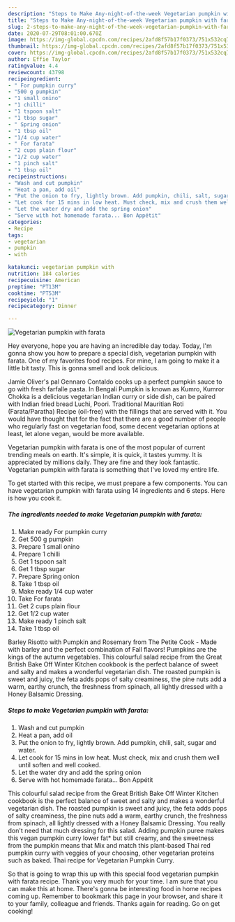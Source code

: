 ```yaml
---
description: "Steps to Make Any-night-of-the-week Vegetarian pumpkin with farata"
title: "Steps to Make Any-night-of-the-week Vegetarian pumpkin with farata"
slug: 2-steps-to-make-any-night-of-the-week-vegetarian-pumpkin-with-farata
date: 2020-07-29T08:01:00.670Z
image: https://img-global.cpcdn.com/recipes/2afd8f57b17f0373/751x532cq70/vegetarian-pumpkin-with-farata-recipe-main-photo.jpg
thumbnail: https://img-global.cpcdn.com/recipes/2afd8f57b17f0373/751x532cq70/vegetarian-pumpkin-with-farata-recipe-main-photo.jpg
cover: https://img-global.cpcdn.com/recipes/2afd8f57b17f0373/751x532cq70/vegetarian-pumpkin-with-farata-recipe-main-photo.jpg
author: Effie Taylor
ratingvalue: 4.4
reviewcount: 43798
recipeingredient:
- " For pumpkin curry"
- "500 g pumpkin"
- "1 small onino"
- "1 chilli"
- "1 tspoon salt"
- "1 tbsp sugar"
- " Spring onion"
- "1 tbsp oil"
- "1/4 cup water"
- " For farata"
- "2 cups plain flour"
- "1/2 cup water"
- "1 pinch salt"
- "1 tbsp oil"
recipeinstructions:
- "Wash and cut pumpkin"
- "Heat a pan, add oil"
- "Put the onion to fry, lightly brown. Add pumpkin, chili, salt, sugar and water."
- "Let cook for 15 mins in low heat. Must check, mix and crush them well until soften and well cooked."
- "Let the water dry and add the spring onion"
- "Serve with hot homemade farata... Bon Appétit"
categories:
- Recipe
tags:
- vegetarian
- pumpkin
- with

katakunci: vegetarian pumpkin with 
nutrition: 184 calories
recipecuisine: American
preptime: "PT13M"
cooktime: "PT53M"
recipeyield: "1"
recipecategory: Dinner

---
```



![Vegetarian pumpkin with farata](https://img-global.cpcdn.com/recipes/2afd8f57b17f0373/751x532cq70/vegetarian-pumpkin-with-farata-recipe-main-photo.jpg)

Hey everyone, hope you are having an incredible day today. Today, I'm gonna show you how to prepare a special dish, vegetarian pumpkin with farata. One of my favorites food recipes. For mine, I am going to make it a little bit tasty. This is gonna smell and look delicious.

Jamie Oliver&#39;s pal Gennaro Contaldo cooks up a perfect pumpkin sauce to go with fresh farfalle pasta. In Bengali Pumpkin is known as Kumro, Kumror Chokka is a delicious vegetarian Indian curry or side dish, can be paired with Indian fried bread Luchi, Poori. Traditional Mauritian Roti (Farata/Paratha) Recipe (oil-free) with the fillings that are served with it. You would have thought that for the fact that there are a good number of people who regularly fast on vegetarian food, some decent vegetarian options at least, let alone vegan, would be more available.

Vegetarian pumpkin with farata is one of the most popular of current trending meals on earth. It's simple, it is quick, it tastes yummy. It is appreciated by millions daily. They are fine and they look fantastic. Vegetarian pumpkin with farata is something that I've loved my entire life.


To get started with this recipe, we must prepare a few components. You can have vegetarian pumpkin with farata using 14 ingredients and 6 steps. Here is how you cook it.

<!--inarticleads1-->

##### The ingredients needed to make Vegetarian pumpkin with farata:

1. Make ready  For pumpkin curry
1. Get 500 g pumpkin
1. Prepare 1 small onino
1. Prepare 1 chilli
1. Get 1 tspoon salt
1. Get 1 tbsp sugar
1. Prepare  Spring onion
1. Take 1 tbsp oil
1. Make ready 1/4 cup water
1. Take  For farata
1. Get 2 cups plain flour
1. Get 1/2 cup water
1. Make ready 1 pinch salt
1. Take 1 tbsp oil


Barley Risotto with Pumpkin and Rosemary from The Petite Cook - Made with barley and the perfect combination of Fall flavors! Pumpkins are the kings of the autumn vegetables. This colourful salad recipe from the Great British Bake Off Winter Kitchen cookbook is the perfect balance of sweet and salty and makes a wonderful vegetarian dish. The roasted pumpkin is sweet and juicy, the feta adds pops of salty creaminess, the pine nuts add a warm, earthy crunch, the freshness from spinach, all lightly dressed with a Honey Balsamic Dressing. 

<!--inarticleads2-->

##### Steps to make Vegetarian pumpkin with farata:

1. Wash and cut pumpkin
1. Heat a pan, add oil
1. Put the onion to fry, lightly brown. Add pumpkin, chili, salt, sugar and water.
1. Let cook for 15 mins in low heat. Must check, mix and crush them well until soften and well cooked.
1. Let the water dry and add the spring onion
1. Serve with hot homemade farata... Bon Appétit


This colourful salad recipe from the Great British Bake Off Winter Kitchen cookbook is the perfect balance of sweet and salty and makes a wonderful vegetarian dish. The roasted pumpkin is sweet and juicy, the feta adds pops of salty creaminess, the pine nuts add a warm, earthy crunch, the freshness from spinach, all lightly dressed with a Honey Balsamic Dressing. You really don&#39;t need that much dressing for this salad. Adding pumpkin puree makes this vegan pumpkin curry lower fat* but still creamy, and the sweetness from the pumpkin means that Mix and match this plant-based Thai red pumpkin curry with veggies of your choosing, other vegetarian proteins such as baked. Thai recipe for Vegetarian Pumpkin Curry. 

So that is going to wrap this up with this special food vegetarian pumpkin with farata recipe. Thank you very much for your time. I am sure that you can make this at home. There's gonna be interesting food in home recipes coming up. Remember to bookmark this page in your browser, and share it to your family, colleague and friends. Thanks again for reading. Go on get cooking!
